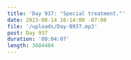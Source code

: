 ```yaml
---
title: 'Day 937: "Special treatment."'
date: 2023-08-14 16:14:00 -07:00
file: '/uploads/Day-B937.mp3'
post: Day 937
duration: '00:04:07'
length: 3604484
---
```


